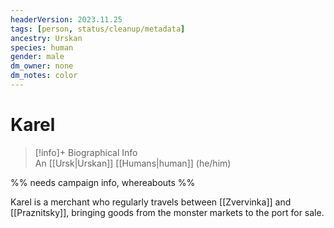 ```yaml
---
headerVersion: 2023.11.25
tags: [person, status/cleanup/metadata]
ancestry: Urskan
species: human
gender: male
dm_owner: none
dm_notes: color
---
```

# Karel
>[!info]+ Biographical Info  
> An [[Ursk|Urskan]] [[Humans|human]] (he/him)

%% needs campaign info, whereabouts %%

Karel is a merchant who regularly travels between [[Zvervinka]] and [[Praznitsky]], bringing goods from the monster markets to the port for sale. 
